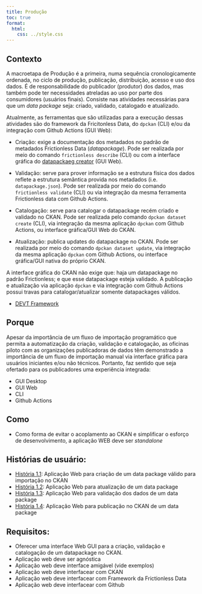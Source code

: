 ```yaml
---
title: Produção
toc: true
format:
  html:
    css: ../style.css
---
```


## Contexto

A macroetapa de Produção é a primeira, numa sequência cronologicamente ordenada, no ciclo de produção, publicação, distribuição, acesso e uso dos dados.
É de responsabilidade do publicador (produtor) dos dados, mas também pode ter necessidades atreladas ao uso por parte dos consumidores (usuários finais).
Consiste nas atividades necessárias para que um _data package_ seja: criado, validado, catalogado e atualizado.

Atualmente, as ferramentas que são utilizadas para a execução dessas atividades são do framework da Fricitonless Data, do `dpckan` (CLI) e/ou da integração com Github Actions (GUI Web):

 - Criação: exige a documentação dos metadados no padrão de metadados Frictionless Data (_datapackage_). Pode ser realizada por meio do comando `frictionless describe` (CLI) ou com a interface gráfica do [datapackaeg creator](https://create.frictionlessdata.io/) (GUI Web).
 
 - Validação: serve para prover informação se a estrutura física dos dados reflete a estrutura semântica provida nos metadados (i.e. `datapackage.json`). Pode ser realizada por meio do comando `frictionless validate` (CLI) ou via integração da mesma ferramenta Frictionless data com Github Actions.
 
 - Catalogação: serve para catalogar o datapackage recém criado e validado no CKAN. Pode ser realizada pelo comando `dpckan dataset create` (CLI), via integração da mesma aplicação `dpckan` com Github Actions, ou interface gráfica/GUI Web do CKAN. 
 
 - Atualização: publica updates do datapackage no CKAN. Pode ser realizada por meio do comando `dpckan dataset update`, via integração da mesma aplicação `dpckan` com Github Actions, ou interface gráfica/GUI nativa do próprio CKAN. 
 
A interface gráfica do CKAN não exige que: haja um datapackage no padrão Frictionless; e que esse datapackage esteja validado. A publicação e atualização via aplicação `dpckan` e via integração com Github Actions possui travas para catalogar/atualizar somente datapackages válidos.

- [DEVT Framework](https://framework.frictionlessdata.io/docs/guides/introduction/#user-stories)

## Porque

Apesar da importância de um fluxo de importação programático que permita a automatização da criação, validação e catalogação, as oficinas piloto com as organizações publicadoras de dados têm demonstrado a importância de um fluxo de importação manual via interface gráfica para usuários iniciantes e/ou não técnicos. Portanto, faz sentido que seja ofertado para os publicadores uma experiência integrada:

- GUI Desktop
- GUI Web
- CLI
- Github Actions

## Como

- Como forma de evitar o acoplamento ao CKAN e simplificar o esforço de desenvolvimento, a aplicação WEB deve ser _standalone_


## Histórias de usuário:

-  [História 1.1](https://github.com/transparencia-mg/viz-metadados-frictionless/issues/21): Aplicação Web para criação de um data package válido para importação no CKAN
-  [História 1.2](https://github.com/transparencia-mg/viz-metadados-frictionless/issues/22): Aplicação Web para atualização de um data package
-  [História 1.3](https://github.com/transparencia-mg/viz-metadados-frictionless/issues/20): Aplicação Web para validação dos dados de um data package
-  [História 1.4](https://github.com/transparencia-mg/viz-metadados-frictionless/issues/23): Aplicação Web para publicação no CKAN de um data package


## Requisitos:

- Oferecer uma interface Web GUI para a criação, validação e catalogação de um datapackage no CKAN.
- Aplicação web deve ser agnóstica
- Aplicação web deve interface amigável (vide exemplos)
- Aplicação web deve interfacear com CKAN
- Aplicação web deve interfacear com Framework da Frictionless Data 
- Aplicação web deve interfacear com Github
